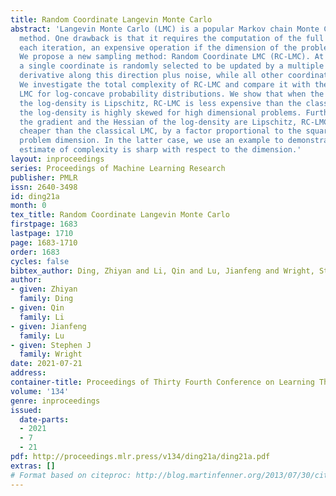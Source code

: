```yaml
---
title: Random Coordinate Langevin Monte Carlo
abstract: 'Langevin Monte Carlo (LMC) is a popular Markov chain Monte Carlo sampling
  method. One drawback is that it requires the computation of the full gradient at
  each iteration, an expensive operation if the dimension of the problem is high.
  We propose a new sampling method: Random Coordinate LMC (RC-LMC). At each iteration,
  a single coordinate is randomly selected to be updated by a multiple of the partial
  derivative along this direction plus noise, while all other coordinates remain untouched.
  We investigate the total complexity of RC-LMC and compare it with the classical
  LMC for log-concave probability distributions. We show that when the gradient of
  the log-density is Lipschitz, RC-LMC is less expensive than the classical LMC if
  the log-density is highly skewed for high dimensional problems. Further, when both
  the gradient and the Hessian of the log-density are Lipschitz, RC-LMC is always
  cheaper than the classical LMC, by a factor proportional to the square root of the
  problem dimension. In the latter case, we use an example to demonstrate that our
  estimate of complexity is sharp with respect to the dimension.'
layout: inproceedings
series: Proceedings of Machine Learning Research
publisher: PMLR
issn: 2640-3498
id: ding21a
month: 0
tex_title: Random Coordinate Langevin Monte Carlo
firstpage: 1683
lastpage: 1710
page: 1683-1710
order: 1683
cycles: false
bibtex_author: Ding, Zhiyan and Li, Qin and Lu, Jianfeng and Wright, Stephen J
author:
- given: Zhiyan
  family: Ding
- given: Qin
  family: Li
- given: Jianfeng
  family: Lu
- given: Stephen J
  family: Wright
date: 2021-07-21
address:
container-title: Proceedings of Thirty Fourth Conference on Learning Theory
volume: '134'
genre: inproceedings
issued:
  date-parts:
  - 2021
  - 7
  - 21
pdf: http://proceedings.mlr.press/v134/ding21a/ding21a.pdf
extras: []
# Format based on citeproc: http://blog.martinfenner.org/2013/07/30/citeproc-yaml-for-bibliographies/
---
```


